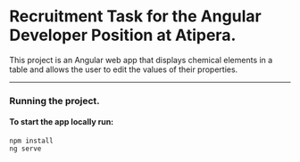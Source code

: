 # Recruitment Task for the Angular Developer Position at Atipera.


This project is an Angular web app that displays chemical elements in a table and
allows the user to edit the values of their properties.

---

### Running the project.
#### To start the app locally run:
```
npm install
ng serve
```
